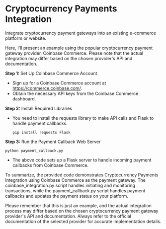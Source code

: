 # Cryptocurrency Payments Integration
Integrate cryptocurrency payment gateways into an existing e-commerce platform or website.


Here, I'll present an example using the popular cryptocurrency payment gateway provider, Coinbase Commerce. Please note that the actual integration may differ based on the chosen provider's API and documentation.

__Step 1:__ Set Up Coinbase Commerce Account

- Sign up for a Coinbase Commerce account at https://commerce.coinbase.com/.
- Obtain the necessary API keys from the Coinbase Commerce dashboard.

__Step 2:__ Install Required Libraries

- You need to install the requests library to make API calls and Flask to handle payment callbacks.
  ```
  pip install requests Flask
  ``` 

__Step 3:__ Run the Payment Callback Web Server
``` 
python payment_callback.py
``` 

- The above code sets up a Flask server to handle incoming payment callbacks from Coinbase Commerce.
  

To summarize, the provided code demonstrates Cryptocurrency Payments Integration using Coinbase Commerce as the payment gateway. The coinbase_integration.py script handles initiating and monitoring transactions, while the payment_callback.py script handles payment callbacks and updates the payment status on your platform.

Please remember that this is just an example, and the actual integration process may differ based on the chosen cryptocurrency payment gateway provider's API and documentation. Always refer to the official documentation of the selected provider for accurate implementation details.
